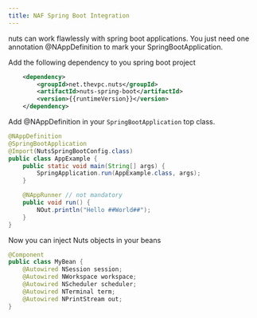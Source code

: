 ```yaml
---
title: NAF Spring Boot Integration
---
```


nuts can work flawlessly with spring boot applications. You just need one annotation @NAppDefinition to mark your SpringBootApplication.

Add the following dependency to you spring boot project
```xml
    <dependency>
        <groupId>net.thevpc.nuts</groupId>
        <artifactId>nuts-spring-boot</artifactId>
        <version>{{runtimeVersion}}</version>
    </dependency>
```

Add @NAppDefinition in your `SpringBootApplication` top class.

```java
@NAppDefinition
@SpringBootApplication
@Import(NutsSpringBootConfig.class)
public class AppExample {
    public static void main(String[] args) {
        SpringApplication.run(AppExample.class, args);
    }

    @NAppRunner // not mandatory
    public void run() {
        NOut.println("Hello ##World##");
    }
}
```

Now you can inject Nuts objects in your beans

```java
@Component
public class MyBean {
    @Autowired NSession session;
    @Autowired NWorkspace workspace;
    @Autowired NScheduler scheduler;
    @Autowired NTerminal term;
    @Autowired NPrintStream out;
}

```
